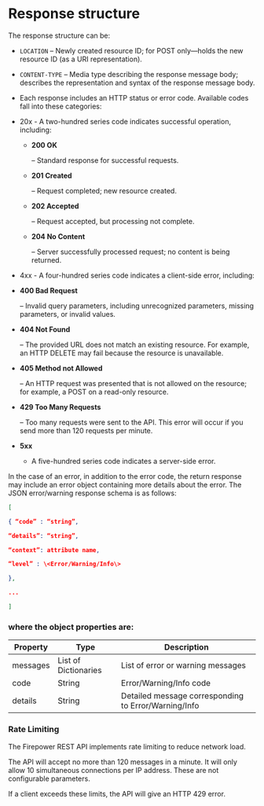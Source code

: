 # Response structure
The response structure can be:

-   `LOCATION` – Newly created resource ID; for POST only—holds the new resource
    ID (as a URI representation).

-   `CONTENT-TYPE` – Media type describing the response message body; describes
    the representation and syntax of the response message body.

-   Each response includes an HTTP status or error code. Available codes fall
    into these categories:

-   20x - A two-hundred series code indicates successful operation, including:

    -   **200 OK**

        – Standard response for successful requests.

    -   **201 Created**

        – Request completed; new resource created.

    -   **202 Accepted**

        – Request accepted, but processing not complete.

    -   **204 No Content**

        – Server successfully processed request; no content is being returned.

-   4xx - A four-hundred series code indicates a client-side error, including:

  -   **400 Bad Request**

        – Invalid query parameters, including unrecognized parameters,
          missing parameters, or invalid values.

  -   **404 Not Found**

        – The provided URL does not match an existing resource.
          For example, an HTTP DELETE may fail because the resource is unavailable.

  -   **405 Method not Allowed**

        – An HTTP request was presented that is not allowed on the resource;
          for example, a POST on a read-only resource.

  -   **429 Too Many Requests**

        – Too many requests were sent to the API.
          This error will occur if you send more than 120 requests per minute.

  -   **5xx**

      - A five-hundred series code indicates a server-side error.

In the case of an error, in addition to the error code, the return response may
include an error object containing more details about the error. The JSON
error/warning response schema is as follows:
```JSON
[

{ “code” : “string”,

“details”: “string”,

“context”: attribute name,

“level” : \<Error/Warning/Info\>

},

...

]
```
### where the object properties are:

| **Property** | **Type** |**Description** |
| --- | --- | --- |
| messages | List of Dictionaries | List of error or warning messages |
| code     | String | Error/Warning/Info code |
| details  | String | Detailed message corresponding to Error/Warning/Info |


### Rate Limiting

The Firepower REST API implements rate limiting to reduce network load.

The API will accept no more than 120 messages in a minute. It will only allow 10
simultaneous connections per IP address. These are not configurable parameters.

If a client exceeds these limits, the API will give an HTTP 429 error.

